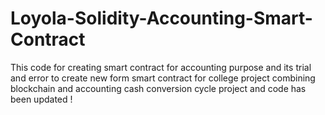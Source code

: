 # Loyola-Solidity-Accounting-Smart-Contract
This code for creating smart contract for accounting purpose and its trial and error to create new form smart contract for college project combining blockchain and accounting 
cash conversion cycle project and code has been updated !
